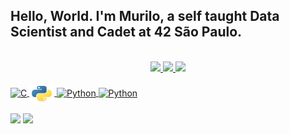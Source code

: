 ## Hello, World. I'm Murilo, a self taught Data Scientist and Cadet at 42 São Paulo.
<br>
<div align="center">
  <a href="https://github.com/mmuriloj">
  <img height="160em" src="https://github-readme-stats.vercel.app/api?username=mmuriloj&show_icons=true&theme=dracula&include_all_commits=true&count_private=true"/>
  <img height="160em" src="https://github-readme-stats.vercel.app/api/top-langs/?username=mmuriloj&layout=compact&langs_count=7&theme=dracula"/>
  <img height="160em" src="https://badge42.vercel.app/api/v2/stats/cl180xod0011109l65xnzbfxf?cursusId=60"/>
</div>
<div style="display: inline_block"><br>
  <img align="center" alt="C" height="30" width="40" src="https://cdn.jsdelivr.net/gh/devicons/devicon/icons/c/c-original.svg">
  <img align="center" alt="Python" height="30" width="40" src="https://raw.githubusercontent.com/devicons/devicon/master/icons/python/python-original.svg">
  <img align="center" alt="Python" height="30" width="40" src="https://cdn.jsdelivr.net/gh/devicons/devicon/icons/jupyter/jupyter-original.svg">
  <img align="center" alt="Python" height="30" width="40" src="https://cdn.jsdelivr.net/gh/devicons/devicon/icons/r/r-original.svg">
  
 
</div>
<br>  
<div> 
  <a href = "mailto:eng.muriloj@yahoo.com"><img src="https://img.shields.io/badge/Yahoo!-6001D2?style=for-the-badge&logo=Yahoo!&logoColor=white" target="_blank"></a>
  <a href="https://www.linkedin.com/in/murilomonteiroj/" target="_blank"><img src="https://img.shields.io/badge/-LinkedIn-%230077B5?style=for-the-badge&logo=linkedin&logoColor=white" target="_blank"></a> 
 
</div>
  
<!--### Hi there 👋


**mmuriloj/mmuriloj** is a ✨ _special_ ✨ repository because its `README.md` (this file) appears on your GitHub profile.

Here are some ideas to get you started:

- 🔭 I’m currently working on ...
- 🌱 I’m currently learning ...
- 👯 I’m looking to collaborate on ...
- 🤔 I’m looking for help with ...
- 💬 Ask me about ...
- 📫 How to reach me: ...
- 😄 Pronouns: ...
- ⚡ Fun fact: ...
-->
